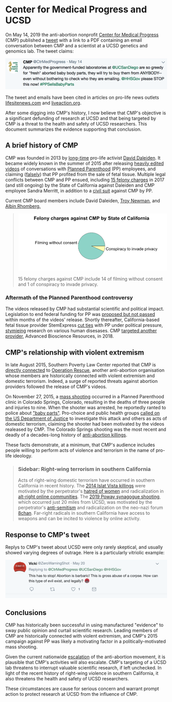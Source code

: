 # Center for Medical Progress and UCSD

On May 14, 2019 the anti-abortion nonprofit [Center for Medical Progress](https://en.wikipedia.org/wiki/Center_for_Medical_Progress) (CMP) published a [tweet](https://twitter.com/CtrMedProgress/status/1128473861387902977) with a link to a PDF containing an email conversation
between CMP and a scientist at a UCSD genetics and genomics lab. The tweet
claims:

![tweet](figure/tweet.png)

The tweet and emails have been cited in articles on pro-life news outlets [lifesitenews.com](https://www.lifesitenews.com/news/government-funded-laboratory-seeks-to-buy-baby-body-parts-from-almost-anyone)
and [liveaction.org](https://www.liveaction.org/news/university-lab-mistake-fetal-body-pro-life/).

After some digging into CMP's history, I now believe that CMP's
objective is a significant defunding of research at UCSD and that being
targeted by CMP is a threat to the health and safety of UCSD researchers. This
document summarizes the evidence supporting that conclusion.

## A brief history of CMP

CMP was founded in 2013 by [long-time](http://www.rightwingwatch.org/post/the-radical-history-behind-the-center-for-medical-progress-sham-planned-parenthood-investigation/) pro-life activist [David Daleiden](https://en.wikipedia.org/wiki/David_Daleiden). It became widely known in the summer of 2015 after releasing [heavily edited
videos](https://en.wikipedia.org/wiki/David_Daleiden) of conversations with
[Planned Parenthood](https://www.google.com/url?sa=t&rct=j&q=&esrc=s&source=web&cd=22&cad=rja&uact=8&ved=2ahUKEwjB8qSou63iAhVjHTQIHQnWBF4QFjAVegQIAxAB&url=https%3A%2F%2Fen.wikipedia.org%2Fwiki%2FPlanned_Parenthood&usg=AOvVaw0TOcAkb6mBuSHyki2cPsUD) (PP) employees, and claiming ([falsely](https://www.mediamatters.org/blog/2015/12/17/misinformer-of-the-year-the-center-for-medical/207506)) that PP profited from
the sale of fetal tissue. Multiple legal conflicts between CMP and PP ensued,
including [15 felony charges](https://apnews.com/c50e993d047142cf8ca0e8050daf6114)
in 2017 (and still ongoing) by the State of California against Daleiden and CMP employee Sandra
Merritt, in addition to a [civil suit](https://www.courthousenews.com/anti-abortionist-cant-duck-planned-parenthood-lawsuit/) against CMP by PP.

Current CMP board members include David Daleiden, [Troy Newman](https://en.wikipedia.org/wiki/Troy_Newman_(activist)), and [Albin Rhomberg.](https://en.wikipedia.org/wiki/Albin_Rhomberg)

> ![pie](figure/pie.png)
>
> 15 felony charges against CMP include 14 of filming without consent and 1 of conspiracy to invade privacy.

### Aftermath of the Planned Parenthood controversy

The videos released by CMP had substantial scientific and political impact.
Legislation to end federal funding for PP was [proposed but not passed](https://www.reuters.com/article/us-usa-plannedparenthood/senate-blocks-planned-parenthood-defunding-measure-idUSKCN0Q80DL20150803) within months of the videos' release. Shortly thereafter, California-based fetal tissue
provider StemExpress [cut ties](https://www.latimes.com/business/hiltzik/la-fi-mh-a-partner-bails-on-planned-parenthood-20150817-column.html) with PP
under political pressure, [stymieing](https://web.archive.org/web/20161206191756/https://selectpaneldems-energycommerce.house.gov/sites/default/files/REVISED_FINAL_2.5.2016--ENTIRE%20REPORT-2.pdf)
research on various human disesases. CMP [targeted another provider](http://www.centerformedicalprogress.org/2018/09/cmp-issues-special-report-on-advanced-bioscience-resources/), Advanced
Bioscience Resources, in 2018.

## CMP's relationship with violent extremism

In late August 2015, Southern Poverty Law Center reported that CMP is [directly
connected](https://www.splcenter.org/hatewatch/2015/08/31/group-attacking-planned-parenthood-linked-extremists) to [Operation Rescue](https://en.wikipedia.org/wiki/Operation_Rescue_(Kansas)), another anti-abortion organisation whose members are
historically connected with violent extremism and domestic terrorism. Indeed,
a surge of reported threats against abortion providers followed the release of
CMP's videos.

On November 27, 2015, a [mass shooting](https://en.wikipedia.org/wiki/Colorado_Springs_Planned_Parenthood_shooting) occurred in a Planned Parenthood clinic
in Colorado Springs, Colorado, resulting in the deaths of three people and
injuries to nine. When the shooter was arrested, he reportedly ranted to police
about ["baby parts"](https://www.washingtonpost.com/politics/abortion-rights-groups-political-rhetoric-contributed-to-shooting/2015/11/29/d2fad2c4-96c7-11e5-8917-653b65c809eb_story.html?utm_term=.d8fa2e9453d3).
Pro-choice and public health groups [called on the US Department of Justice](https://www.thenation.com/article/abortion-domestic-terrorism/)
to investigate this attack and others as acts of domestic terrorism, claiming the shooter had been motivated by the videos realeased by CMP. The
Colorado Springs shooting was the most recent and deadly of a decades-long
history of [anti-abortion killings](https://en.wikipedia.org/wiki/Anti-abortion_violence#Murders).

These facts demonstrate, at a minimum, that CMP's audience includes people
willing to perform acts of violence and terrorism in the name of pro-life
ideology.

> ### Sidebar: Right-wing terrorism in southern California
>
> Acts of right-wing domestic terrorism have occurred in southern California in recent history. The [2014 Islat Vista killings](https://en.wikipedia.org/wiki/2014_Isla_Vista_killings) were motivated by the perpetrator's [hatred of women](https://www.bbc.com/news/world-us-canada-43892189) and radicalization in [alt-right online communities](https://www.latimes.com/local/lanow/la-me-isle-vista-massacre-alt-right-20180206-story.html). The [2019 Poway
synagogue shooting](https://en.wikipedia.org/wiki/Poway_synagogue_shooting), which occurred just 20 miles from UCSD, was motivated by the perpetrator's [anti-semitism](https://www.nbcnews.com/news/us-news/anti-semitic-open-letter-posted-online-under-name-chabad-synagogue-n999211) and radicalization on the neo-nazi forum [8chan](https://www.bellingcat.com/news/americas/2019/04/28/ignore-the-poway-synagogue-shooters-manifesto-pay-attention-to-8chans-pol-board/). Far-right radicals in southern California have access to weapons and can be incited to violence by online activity.

## Response to CMP's tweet

Replys to CMP's tweet about UCSD were only rarely skeptical, and usually showed
varying degrees of outrage. Here is a particularly vitriolic example:

![outrage](figure/outrage.png)

## Conclusions

CMP has historically been successful in using manufactured "evidence" to sway
public opinion and curtail scientific research. Leading members of CMP are
historically connected with violent extremism, and CMP's 2015 campaign against
PP was likely a motivating factor in a politically-motivated mass shooting.

Given the current nationwide [escalation](https://fivethirtyeight.com/features/we-categorized-hundreds-of-abortion-restrictions-heres-why-the-anti-abortion-movement-is-escalating/)
of the anti-abortion movement, it is plausible that CMP's activities will also
escalate. CMP's targeting of a UCSD lab threatens to interrupt valuable
scientific research, if left unchecked. In light of the recent history of
right-wing violence in southern California, it also threatens the health and
safety of UCSD researchers.

These circumstances are cause for serious concern and warrant prompt action
to protect research at UCSD from the influence of CMP.
